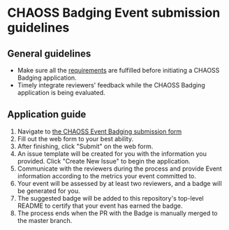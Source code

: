 # CHAOSS Badging Event submission guidelines

## General guidelines
- Make sure all the [requirements](./requirements.md) are fulfilled before initiating a CHAOSS Badging application.
- Timely integrate reviewers' feedback while the CHAOSS Badging application is being evaluated.

## Application guide
1. Navigate to [the CHAOSS Event Badging submission form](https://chaoss.community/diversity-and-inclusion-badging/)
2. Fill out the web form to your best ability.
3. After finishing, click "Submit" on the web form.
4. An issue template will be created for you with the information you provided. Click "Create New Issue" to begin the application.
5. Communicate with the reviewers during the process and provide Event information according to the metrics your event committed to.
6. Your event will be assessed by at least two reviewers, and a badge will be generated for you.
7. The suggested badge will be added to this repository's top-level README to certify that your event has earned the badge.
7. The process ends when the PR with the Badge is manually merged to the master branch.
